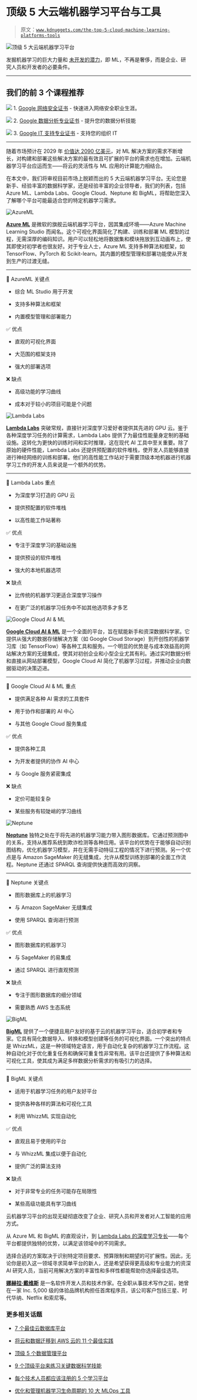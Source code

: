 # 顶级 5 大云端机器学习平台与工具

> 原文：[`www.kdnuggets.com/the-top-5-cloud-machine-learning-platforms-tools`](https://www.kdnuggets.com/the-top-5-cloud-machine-learning-platforms-tools)

![顶级 5 大云端机器学习平台](img/8146819bfa6d58205cd2b65072551a88.png)

发掘机器学习的巨大力量和 [未开发的潜力](https://www.kdnuggets.com/2016/05/machine-learning-key-terms-explained.html)，即 ML，不再是奢侈，而是企业、研究人员和开发者的必要条件。

* * *

## 我们的前 3 个课程推荐

![](img/0244c01ba9267c002ef39d4907e0b8fb.png) 1\. [Google 网络安全证书](https://www.kdnuggets.com/google-cybersecurity) - 快速进入网络安全职业生涯。

![](img/e225c49c3c91745821c8c0368bf04711.png) 2\. [Google 数据分析专业证书](https://www.kdnuggets.com/google-data-analytics) - 提升您的数据分析技能

![](img/0244c01ba9267c002ef39d4907e0b8fb.png) 3\. [Google IT 支持专业证书](https://www.kdnuggets.com/google-itsupport) - 支持您的组织 IT

* * *

随着市场预计在 2029 年 [价值达 2090 亿美元](https://youngandtheinvested.com/machine-learning-statistics/)，对 ML 解决方案的需求不断增长，对构建和部署这些解决方案的最有效且可扩展的平台的需求也在增加。云端机器学习平台应运而生——将云的灵活性与 ML 应用的计算能力相结合。

在本文中，我们将审视目前市场上脱颖而出的 5 大云端机器学习平台。无论您是新手、经验丰富的数据科学家，还是经验丰富的企业领导者，我们的列表，包括 Azure ML、Lambda Labs、Google Cloud、Neptune 和 BigML，将帮助您深入了解哪个平台可能最适合您的特定机器学习需求。

![AzureML](https://azure.microsoft.com/en-us/services/machine-learning/)

**[Azure ML](https://azure.microsoft.com/en-us/services/machine-learning/)** 是微软的旗舰云端机器学习平台，因其集成环境——Azure Machine Learning Studio 而闻名。这个可视化界面简化了构建、训练和部署 ML 模型的过程，无需深厚的编码知识。用户可以轻松地将数据集和模块拖放到互动画布上，使其即使对初学者也很友好。对于专业人士，Azure ML 支持多种算法和框架，如 TensorFlow、PyTorch 和 Scikit-learn。其内置的模型管理和部署功能使从开发到生产的过渡无缝。

* * *

🔑 AzureML 关键点

+   综合 ML Studio 用于开发

+   支持多种算法和框架

+   内置模型管理和部署能力

✅ 优点

+   直观的可视化界面

+   大范围的框架支持

+   强大的部署选项

❌ 缺点

+   高级功能的学习曲线

+   成本对于较小的项目可能是个问题

![Lambda Labs](https://lambdalabs.com/)

**[Lambda Labs](https://lambdalabs.com/)** 突破常规，直接针对深度学习爱好者提供其先进的 GPU 云。鉴于各种深度学习任务的计算需求，Lambda Labs 提供了为最佳性能量身定制的基础设施。这转化为更快的训练时间和实时推理，这在现代 AI 工具中至关重要。除了原始的硬件性能，Lambda Labs 还提供预配置的软件堆栈，使开发人员能够直接进行神经网络的训练和部署。他们的高性能工作站对于需要顶级本地机器进行机器学习工作的开发人员来说是一个额外的优势。

* * *

🔑 Lambda Labs 重点

+   为深度学习打造的 GPU 云

+   提供预配置的软件堆栈

+   以高性能工作站著称

✅ 优点

+   专注于深度学习的基础设施

+   提供预设的软件堆栈

+   强大的本地机器选项

❌ 缺点

+   比传统的机器学习更适合深度学习操作

+   在更广泛的机器学习任务中不如其他选项多才多艺

![Google Cloud AI & ML](https://cloud.google.com/products/ai)

**[Google Cloud AI & ML](https://cloud.google.com/products/ai)** 是一个全面的平台，旨在赋能新手和资深数据科学家。它提供从强大的数据存储解决方案（如 Google Cloud Storage）到开创性的机器学习库（如 TensorFlow）等各种工具和服务。一个明显的优势是与成本效益高的网站解决方案的无缝集成，使其对初创企业和小型企业尤其有利。通过实时数据分析和直接从网站部署模型，Google Cloud AI 简化了机器学习过程，并推动企业向数据驱动的决策迈进。

* * *

🔑 Google Cloud AI & ML 重点

+   提供满足各种 AI 需求的工具套件

+   用于协作和部署的 AI 中心

+   与其他 Google Cloud 服务集成

✅ 优点

+   提供各种工具

+   为开发者提供的协作 AI 中心

+   与 Google 服务紧密集成

❌ 缺点

+   定价可能较复杂

+   某些服务有较陡峭的学习曲线

![Neptune](https://aws.amazon.com/neptune/)

**[Neptune](https://aws.amazon.com/neptune/)** 独特之处在于将先进的机器学习能力带入图形数据库。它通过预测图中的关系，支持从推荐系统到欺诈检测等各种应用。该平台的优势在于能够自动识别图结构，优化机器学习模型，并在无需手动特征工程的情况下进行预测。另一个优点是与 Amazon SageMaker 的无缝集成，允许从模型训练到部署的全面工作流程。Neptune 还通过 SPARQL 查询提供快速而高效的洞察。

* * *

🔑 Neptune 关键点

+   图形数据库上的机器学习

+   与 Amazon SageMaker 无缝集成

+   使用 SPARQL 查询进行预测

✅ 优点

+   图形数据库的机器学习

+   与 SageMaker 的易集成

+   通过 SPARQL 进行直观预测

❌ 缺点

+   专注于图形数据库的细分领域

+   需要熟悉 AWS 生态系统

![BigML](https://bigml.com/)

**[BigML](https://bigml.com/)** 提供了一个便捷且用户友好的基于云的机器学习平台，适合初学者和专家。它具有简化数据导入、转换和模型创建等任务的可视化界面。一个突出的特点是 WhizzML，这是一种领域特定语言，用于自动化复杂的机器学习工作流程。这种自动化对于优化重复任务和确保可重复性非常有用。该平台还提供了多种算法和可视化工具，使其成为满足多样数据分析需求的有吸引力的选择。

* * *

🔑 BigML 关键点

+   适用于机器学习任务的用户友好平台

+   提供各种各样的算法和可视化工具

+   利用 WhizzML 实现自动化

✅ 优点

+   直观且易于使用的平台

+   与 WhizzML 集成以便于自动化

+   提供广泛的算法支持

❌ 缺点

+   对于非常专业的任务可能存在局限性

+   某些高级功能具有学习曲线

云机器学习平台的出现无疑彻底改变了企业、研究人员和开发者对人工智能的应用方式。

从 Azure ML 和 BigML 的直观设计，到 [Lambda Labs 的深度学习专长](https://www.kdnuggets.com/2023/01/mwiti-solid-plan-learning-data-science-machine-learning-deep-learning.html)——每个平台都提供独特的优势，以满足该领域中的不同需求。

选择合适的方案取决于识别特定项目要求、预算限制和期望的可扩展性。因此，无论你是初入这一领域寻求简单平台的新人，还是希望获得更高级和专业能力的资深 AI 研究人员，当前可用解决方案的丰富性和多样性都能帮助你选择最佳选项。

[](http://nahlawrites.com/)****[娜赫拉·戴维斯](http://nahlawrites.com/)**** 是一名软件开发人员和技术作家。在全职从事技术写作之前，她曾在一家 Inc. 5,000 级的体验品牌机构担任首席程序员，该公司客户包括三星、时代华纳、Netflix 和索尼等。

### 更多相关话题

+   [7 个最佳云数据库平台](https://www.kdnuggets.com/7-best-cloud-database-platforms)

+   [将云和数据迁移到 AWS 云的 11 个最佳实践](https://www.kdnuggets.com/2023/04/11-best-practices-cloud-data-migration-aws-cloud.html)

+   [顶级 5 个数据管理平台](https://www.kdnuggets.com/2022/06/top-5-data-management-platforms.html)

+   [9 个顶级平台来练习关键数据科学技能](https://www.kdnuggets.com/2023/03/9-top-platforms-practice-key-data-science-skills.html)

+   [每个技术人员都应该注册的 5 个学习平台](https://www.kdnuggets.com/5-learning-platforms-that-every-techie-should-sign-up-to)

+   [优化和管理机器学习生命周期的 10 大 MLOps 工具](https://www.kdnuggets.com/2022/10/top-10-mlops-tools-optimize-manage-machine-learning-lifecycle.html)

